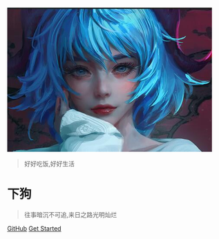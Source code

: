 <!-- _coverpage.md -->

![logo](_media/cover.jpeg)

> 好好吃饭,好好生活

# 下狗

> 往事暗沉不可追,来日之路光明灿烂

[GitHub](https://github.com/docsifyjs/docsify/)
[Get Started](README)